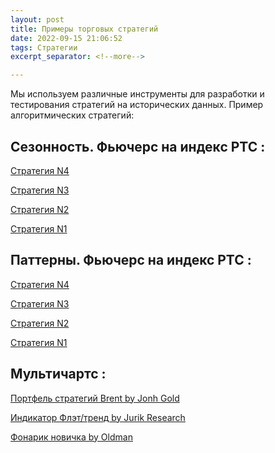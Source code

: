 ```yaml
---
layout: post
title: Примеры торговых стратегий
date: 2022-09-15 21:06:52
tags: Стратегии
excerpt_separator: <!--more-->

---
```


Мы используем различные инструменты для разработки и тестирования стратегий на исторических данных.
Пример алгоритмических стратегий:
<!--more-->


## Сезонность. Фьючерс на индекс РТС :

[Стратегия N4](https://ragve.ru/2021-07-09/seasonal_4)

[Стратегия N3](https://ragve.ru/2021-07-08/seasonal_3)

[Стратегия N2](https://ragve.ru/2021-07-06/seasonal_2)

[Стратегия N1](https://ragve.ru/2021-07-05/seasonal_1)

## Паттерны. Фьючерс на индекс РТС :

[Стратегия N4](https://ragve.ru/2021-04-11/pattern_4)

[Стратегия N3](https://ragve.ru/2021-03-11/pattern_3)

[Стратегия N2](https://ragve.ru/2021-07-11/pattern_2)

[Стратегия N1](https://ragve.ru/2021-07-10/pattern_1)


## Мультичартс :

[Портфель стратегий Brent by Jonh Gold](https://ragve.ru/2021-06-15/brent_by_JG)

[Индикатор Флэт/тренд by Jurik Research](https://ragve.ru/2021-03-01/flat_jurik)

[Фонарик новичка by Oldman](https://ragve.ru/2021-02-25/f_oldman)








